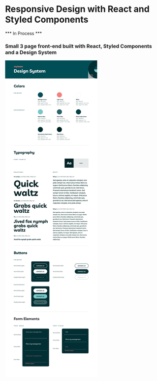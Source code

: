 # Responsive Design with React and Styled Components 

*** In Process ***

### Small 3 page front-end built with React, Styled Components and a Design System
![Design system](./design_system/design-system.jpg)
